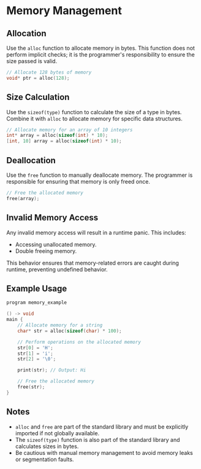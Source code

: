 # Memory Management

## Allocation

Use the `alloc` function to allocate memory in bytes. This function does not perform implicit checks; it is the programmer's responsibility to ensure the size passed is valid.

```c++
// Allocate 128 bytes of memory
void* ptr = alloc(128);
```

## Size Calculation

Use the `sizeof(type)` function to calculate the size of a type in bytes. Combine it with `alloc` to allocate memory for specific data structures.

```c++
// Allocate memory for an array of 10 integers
int* array = alloc(sizeof(int) * 10);
[int, 10] array = alloc(sizeof(int) * 10);
```

## Deallocation

Use the `free` function to manually deallocate memory. The programmer is responsible for ensuring that memory is only freed once.

```c++
// Free the allocated memory
free(array);
```

## Invalid Memory Access

Any invalid memory access will result in a runtime panic. This includes:
- Accessing unallocated memory.
- Double freeing memory.

This behavior ensures that memory-related errors are caught during runtime, preventing undefined behavior.

## Example Usage

```c++
program memory_example

() -> void
main {
    // Allocate memory for a string
    char* str = alloc(sizeof(char) * 100);

    // Perform operations on the allocated memory
    str[0] = 'H';
    str[1] = 'i';
    str[2] = '\0';

    print(str); // Output: Hi

    // Free the allocated memory
    free(str);
}
```

## Notes

- `alloc` and `free` are part of the standard library and must be explicitly imported if not globally available.
- The `sizeof(type)` function is also part of the standard library and calculates sizes in bytes.
- Be cautious with manual memory management to avoid memory leaks or segmentation faults.
